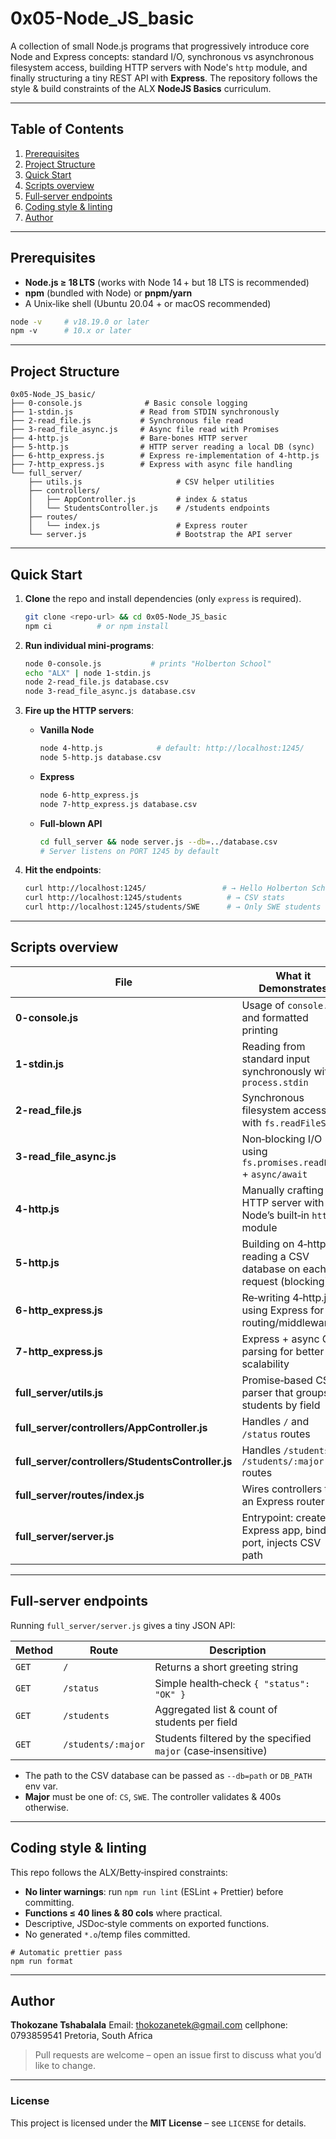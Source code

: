 # 0x05-Node\_JS\_basic

A collection of small Node.js programs that progressively introduce core Node and Express concepts: standard I/O, synchronous vs asynchronous filesystem access, building HTTP servers with Node's `http` module, and finally structuring a tiny REST API with **Express**.
The repository follows the style & build constraints of the ALX **NodeJS Basics** curriculum.

---

## Table of Contents

1. [Prerequisites](#prerequisites)
2. [Project Structure](#project-structure)
3. [Quick Start](#quick-start)
4. [Scripts overview](#scripts-overview)
5. [Full‑server endpoints](#full-server-endpoints)
6. [Coding style & linting](#coding-style--linting)
7. [Author](#author)

---

## Prerequisites

* **Node.js ≥ 18 LTS** (works with Node 14 + but 18 LTS is recommended)
* **npm** (bundled with Node) or **pnpm/yarn**
* A Unix‑like shell (Ubuntu 20.04 + or macOS recommended)

```bash
node -v     # v18.19.0 or later
npm -v      # 10.x or later
```


---

## Project Structure

```
0x05-Node_JS_basic/
├── 0-console.js              # Basic console logging
├── 1-stdin.js               # Read from STDIN synchronously
├── 2-read_file.js           # Synchronous file read
├── 3-read_file_async.js     # Async file read with Promises
├── 4-http.js                # Bare‑bones HTTP server
├── 5-http.js                # HTTP server reading a local DB (sync)
├── 6-http_express.js        # Express re‑implementation of 4‑http.js
├── 7-http_express.js        # Express with async file handling
└── full_server/
    ├── utils.js                     # CSV helper utilities
    ├── controllers/
    │   ├── AppController.js         # index & status
    │   └── StudentsController.js    # /students endpoints
    ├── routes/
    │   └── index.js                 # Express router
    └── server.js                    # Bootstrap the API server
```

---

## Quick Start

1. **Clone** the repo and install dependencies (only `express` is required).

   ```bash
   git clone <repo-url> && cd 0x05-Node_JS_basic
   npm ci          # or npm install
   ```

2. **Run individual mini‑programs**:

   ```bash
   node 0-console.js           # prints "Holberton School"
   echo "ALX" | node 1-stdin.js
   node 2-read_file.js database.csv
   node 3-read_file_async.js database.csv
   ```

3. **Fire up the HTTP servers**:

   * **Vanilla Node**

     ```bash
     node 4-http.js            # default: http://localhost:1245/
     node 5-http.js database.csv
     ```
   * **Express**

     ```bash
     node 6-http_express.js
     node 7-http_express.js database.csv
     ```
   * **Full‑blown API**

     ```bash
     cd full_server && node server.js --db=../database.csv
     # Server listens on PORT 1245 by default
     ```

4. **Hit the endpoints**:

   ```bash
   curl http://localhost:1245/                 # → Hello Holberton School!
   curl http://localhost:1245/students          # → CSV stats
   curl http://localhost:1245/students/SWE      # → Only SWE students
   ```

---

## Scripts overview

| File                                               | What it Demonstrates                                                     |
| -------------------------------------------------- | ------------------------------------------------------------------------ |
| **0-console.js**                                   | Usage of `console.log` and formatted printing                            |
| **1-stdin.js**                                     | Reading from standard input synchronously with `process.stdin`           |
| **2-read\_file.js**                                | Synchronous filesystem access with `fs.readFileSync`                     |
| **3-read\_file\_async.js**                         | Non‑blocking I/O using `fs.promises.readFile` + `async/await`            |
| **4-http.js**                                      | Manually crafting an HTTP server with Node’s built‑in `http` module      |
| **5-http.js**                                      | Building on 4‑http.js: reading a CSV database on each request (blocking) |
| **6-http\_express.js**                             | Re‑writing 4‑http.js using Express for routing/middleware                |
| **7-http\_express.js**                             | Express + async CSV parsing for better scalability                       |
| **full\_server/utils.js**                          | Promise‑based CSV parser that groups students by field                   |
| **full\_server/controllers/AppController.js**      | Handles `/` and `/status` routes                                         |
| **full\_server/controllers/StudentsController.js** | Handles `/students` + `/students/:major` routes                          |
| **full\_server/routes/index.js**                   | Wires controllers to an Express router                                   |
| **full\_server/server.js**                         | Entrypoint: creates Express app, binds port, injects CSV path            |

---

## Full‑server endpoints

Running `full_server/server.js` gives a tiny JSON API:

| Method | Route              | Description                                                   |
| ------ | ------------------ | ------------------------------------------------------------- |
| `GET`  | `/`                | Returns a short greeting string                               |
| `GET`  | `/status`          | Simple health‑check `{ "status": "OK" }`                      |
| `GET`  | `/students`        | Aggregated list & count of students per field                 |
| `GET`  | `/students/:major` | Students filtered by the specified `major` (case‑insensitive) |

* The path to the CSV database can be passed as `--db=path` or `DB_PATH` env var.
* **Major** must be one of: `CS`, `SWE`. The controller validates & 400s otherwise.

---

## Coding style & linting

This repo follows the ALX/Betty‑inspired constraints:

* **No linter warnings**: run `npm run lint` (ESLint + Prettier) before committing.
* **Functions ≤ 40 lines & 80 cols** where practical.
* Descriptive, JSDoc‑style comments on exported functions.
* No generated `*.o`/temp files committed.

```
# Automatic prettier pass
npm run format
```

---

## Author

**Thokozane Tshabalala**
Email: thokozanetek@gmail.com
cellphone: 0793859541
Pretoria, South Africa

> Pull requests are welcome – open an issue first to discuss what you’d like to change.

---

### License

This project is licensed under the **MIT License** – see `LICENSE` for details.

